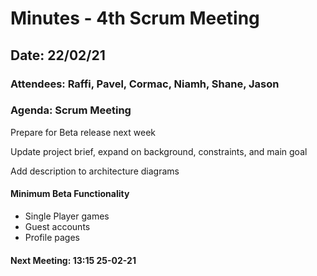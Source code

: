 # Minutes - 4th Scrum Meeting

## Date: 22/02/21

### Attendees: Raffi, Pavel, Cormac, Niamh, Shane, Jason

### Agenda: Scrum Meeting

Prepare for Beta release next week

Update project brief, expand on background, constraints, and main goal

Add description to architecture diagrams

#### Minimum Beta Functionality

* Single Player games
* Guest accounts
* Profile pages

#### Next Meeting: 13:15 25-02-21
